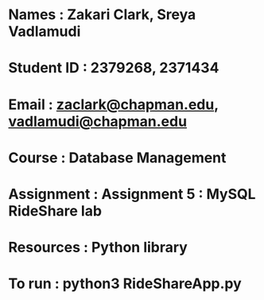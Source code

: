 # Names : Zakari Clark, Sreya Vadlamudi
# Student ID : 2379268, 2371434
# Email : zaclark@chapman.edu, vadlamudi@chapman.edu
# Course : Database Management
# Assignment : Assignment 5 : MySQL RideShare lab
# Resources : Python library
# To run : python3 RideShareApp.py
